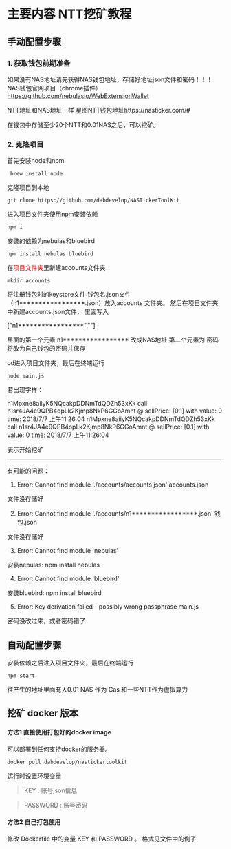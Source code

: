 # 主要内容 NTT挖矿教程

## 手动配置步骤

### 1. 获取钱包前期准备

如果没有NAS地址请先获得NAS钱包地址，存储好地址json文件和密码！！！ NAS钱包官网项目（chrome插件）
https://github.com/nebulasio/WebExtensionWallet

NTT地址和NAS地址一样
星图NTT钱包地址https://nasticker.com/#

在钱包中存储至少20个NTT和0.01NAS之后，可以挖矿。

### 2. 克隆项目


首先安装node和npm
```
 brew install node
 ```
克隆项目到本地

```
git clone https://github.com/dabdevelop/NASTickerToolKit
 ```

进入项目文件夹使用npm安装依赖
```
npm i
 ```
安装的依赖为nebulas和bluebird
 ```
 npm install nebulas bluebird
 ```

 在<font color=#FF0000 >项目文件夹</font>里新建accounts文件夹
  ```
  mkdir accounts
   ```
 将注册钱包时的keystore文件 钱包名.json文件（n1*****************.json）放入accounts 文件夹。
 然后在项目文件夹中新建accounts.json文件，
 里面写入

 ["n1*****************","<password>"]

 里面的第一个元素 n1***************** 改成NAS地址
第二个元素为 密码 将<password>改为自己钱包的密码并保存

 cd进入项目文件夹，最后在终端运行
  ```
 node main.js
 ```
 若出现字样：

 n1Mpxne8aiiyK5NQcakpDDNmTdQDZh53xKk call n1sr4JA4e9QPB4opLk2Kjmp8NkP6GGoAmnt @ sellPrice: [0.1] with value: 0 time: 2018/7/7 上午11:26:04
 n1Mpxne8aiiyK5NQcakpDDNmTdQDZh53xKk call n1sr4JA4e9QPB4opLk2Kjmp8NkP6GGoAmnt @ sellPrice: [0.1] with value: 0 time: 2018/7/7 上午11:26:04
 
 
 表示开始挖矿
****
 有可能的问题：

 1. Error: Cannot find module './accounts/accounts.json'
 accounts.json 
 
 文件没存储好

 2. Error: Cannot find module './accounts/n1*****************.json'
 钱包.json 
 
 文件没存储好

 3. Error: Cannot find module 'nebulas'
 
 安装nebulas: npm install nebulas

 4. Error: Cannot find module 'bluebird'

 安装bluebird: npm install bluebird

 5. Error: Key derivation failed - possibly wrong passphrase
 main.js 
 
 密码没改过来，或者密码错了

## 自动配置步骤

 安装依赖之后进入项目文件夹，最后在终端运行
   ```
  npm start
  ```

  往产生的地址里面充入0.01 NAS 作为 Gas 和一些NTT作为虚拟算力

## 挖矿 docker 版本

#### 方法1 直接使用打包好的docker image

可以部署到任何支持docker的服务器。

``` 
docker pull dabdevelop/nastickertoolkit
``` 

运行时设置环境变量  

> KEY : 账号json信息

> PASSWORD : 账号密码


#### 方法2 自己打包使用

修改 Dockerfile 中的变量
KEY 和 PASSWORD 。 格式见文件中的例子
